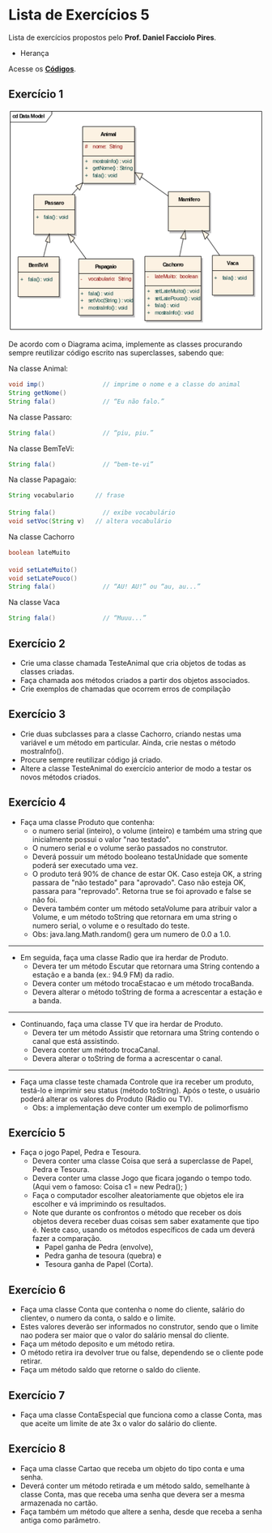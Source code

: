 # Lista de Exercícios 5

Lista de exercícios propostos pelo **Prof. Daniel Facciolo Pires**.

+ Herança

Acesse os **[Códigos](https://github.com/getuliovinicius/programacao.orientada.objeto)**.

## Exercício 1

![Diagrama de Classes](img/lista5exe1.png)

De acordo com o Diagrama acima, implemente as classes procurando sempre reutilizar código escrito nas superclasses, sabendo que:

Na classe Animal:

```Java
void imp()                // imprime o nome e a classe do animal
String getNome()
String fala()             // “Eu não falo.”
```

Na classe Passaro:

```Java
String fala()             // “piu, piu.”
```

Na classe BemTeVi:

```Java
String fala()             // “bem-te-vi”
```

Na classe Papagaio:

```Java
String vocabulario      // frase

String fala()             // exibe vocabulário
void setVoc(String v)   // altera vocabulário
```

Na classe Cachorro

```Java
boolean lateMuito

void setLateMuito()
void setLatePouco()
String fala()             // “AU! AU!” ou “au, au...”
```

Na classe Vaca

```Java
String fala()             // “Muuu...”
```

## Exercício 2

+ Crie uma classe chamada TesteAnimal que cria objetos de todas as classes criadas.
+ Faça chamada aos métodos criados a partir dos objetos associados.
+ Crie exemplos de chamadas que ocorrem erros de compilação

## Exercício 3

+ Crie duas subclasses para a classe Cachorro, criando nestas uma variável e um método em particular. Ainda, crie nestas o método mostraInfo().
+ Procure sempre reutilizar código já criado.
+ Altere a classe TesteAnimal do exercício anterior de modo a testar os novos métodos criados.

## Exercício 4

+ Faça uma classe Produto que contenha:
    - o numero serial (inteiro), o volume (inteiro) e também uma string que inicialmente possui o valor "nao testado".
    - O numero serial e o volume serão passados no construtor.
    - Deverá possuir um método booleano testaUnidade que somente poderá ser executado uma vez.
    - O produto terá 90% de chance de estar OK. Caso esteja OK, a string passara de "não testado" para "aprovado". Caso não esteja OK, passara para "reprovado". Retorna true se foi aprovado e false se não foi.
    - Devera também conter um método setaVolume para atribuir valor a Volume, e um método toString que retornara em uma string o numero serial, o volume e o resultado do teste.
    - Obs: java.lang.Math.random() gera um numero de 0.0 a 1.0.

-----

+ Em seguida, faça uma classe Radio que ira herdar de Produto.
    - Devera ter um método Escutar que retornara uma String contendo a estação e a banda (ex.: 94.9 FM) da radio.
    - Devera conter um método trocaEstacao e um método trocaBanda.
    - Devera alterar o método toString de forma a acrescentar a estação e a banda.

-----

+ Continuando, faça uma classe TV que ira herdar de Produto.
    - Devera ter um método Assistir que retornara uma String contendo o canal que está assistindo.
    - Devera conter um método trocaCanal.
    - Devera alterar o toString de forma a acrescentar o canal.

-----

+ Faça uma classe teste chamada Controle que ira receber um produto, testá-lo e imprimir seu status (método toString). Após o teste, o usuário poderá alterar os valores do Produto (Rádio ou TV).
    - Obs: a implementação deve conter um exemplo de polimorfismo

## Exercício 5

+ Faça o jogo Papel, Pedra e Tesoura.
    - Devera conter uma classe Coisa que será a superclasse de Papel, Pedra e Tesoura.
    - Devera conter uma classe Jogo que ficara jogando o tempo todo. (Aqui vem o famoso: Coisa c1 = new Pedra(); )
    - Faça o computador escolher aleatoriamente que objetos ele ira escolher e vá imprimindo os resultados.
    - Note que durante os confrontos o método que receber os dois objetos devera receber duas coisas sem saber exatamente que tipo é. Neste caso, usando os métodos específicos de cada um deverá fazer a comparação.
        - Papel ganha de Pedra (envolve),
        - Pedra ganha de tesoura (quebra) e
        - Tesoura ganha de Papel (Corta).

## Exercício 6

+ Faça uma classe Conta que contenha o nome do cliente, salário do clientev, o numero da conta, o saldo e o limite.
+ Estes valores deverão ser informados no construtor, sendo que o limite nao podera ser maior que o valor do salário mensal do cliente.
+ Faça um método deposito e um método retira.
+ O método retira ira devolver true ou false, dependendo se o cliente pode retirar.
+ Faça um método saldo que retorne o saldo do cliente.

## Exercício 7

+ Faça uma classe ContaEspecial que funciona como a classe Conta, mas que aceite um limite de ate 3x o valor do salário do cliente.

## Exercício 8

+ Faça uma classe Cartao que receba um objeto do tipo conta e uma senha.
+ Deverá conter um método retirada e um método saldo, semelhante à classe Conta, mas que receba uma senha que devera ser a mesma armazenada no cartão.
+ Faça também um método que altere a senha, desde que receba a senha antiga como parâmetro.
